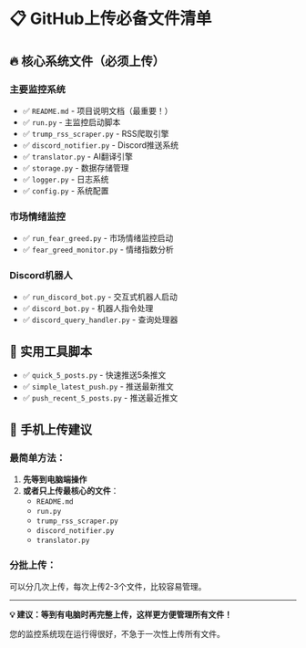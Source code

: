 # 📋 GitHub上传必备文件清单

## 🔥 核心系统文件（必须上传）

### 主要监控系统
- ✅ `README.md` - 项目说明文档（最重要！）
- ✅ `run.py` - 主监控启动脚本
- ✅ `trump_rss_scraper.py` - RSS爬取引擎
- ✅ `discord_notifier.py` - Discord推送系统
- ✅ `translator.py` - AI翻译引擎
- ✅ `storage.py` - 数据存储管理
- ✅ `logger.py` - 日志系统
- ✅ `config.py` - 系统配置

### 市场情绪监控
- ✅ `run_fear_greed.py` - 市场情绪监控启动
- ✅ `fear_greed_monitor.py` - 情绪指数分析

### Discord机器人
- ✅ `run_discord_bot.py` - 交互式机器人启动
- ✅ `discord_bot.py` - 机器人指令处理
- ✅ `discord_query_handler.py` - 查询处理器

## 🚀 实用工具脚本

- ✅ `quick_5_posts.py` - 快速推送5条推文
- ✅ `simple_latest_push.py` - 推送最新推文
- ✅ `push_recent_5_posts.py` - 推送最近推文

## 📱 手机上传建议

### 最简单方法：
1. **先等到电脑端操作**
2. **或者只上传最核心的文件**：
   - `README.md`
   - `run.py`
   - `trump_rss_scraper.py`
   - `discord_notifier.py`
   - `translator.py`

### 分批上传：
可以分几次上传，每次上传2-3个文件，比较容易管理。

---

**💡 建议：等到有电脑时再完整上传，这样更方便管理所有文件！**

您的监控系统现在运行得很好，不急于一次性上传所有文件。